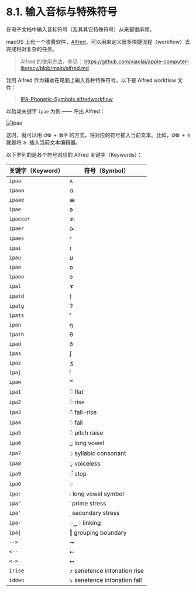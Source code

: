 # 8.1. 输入音标与特殊符号

在电子文档中输入音标符号（及其其它特殊符号）从来都很麻烦。

macOS 上有一个收费软件，[Alfred](https://www.alfredapp.com/)，可以用来定义很多快捷流程（workflow）去完成相对复杂的任务。

> Alfred 的使用方法，参见：
> https://github.com/xiaolai/apple-computer-literacy/blob/main/alfred.md

我用 Alfred 作为辅助在电脑上输入各种特殊符号。以下是 Alfred workflow 文件：

> [IPA-Phonetic-Symbols.alfredworkflow](https://1000h.org/alfred-workflows/IPA-Phonetic-Symbols.alfredworkflow)

以启动关键字 `ipae` 为例 —— 呼出 Alfred：

![ipae](/images/ipae.png)

这时，就可以用 `CMD + 数字` 的方式，将对应的符号插入当前文本。比如，`CMD + 4` 就是将 <span class="pho">ɝː</span> 插入当前文本编辑器。

以下罗列的是各个符号对应的 Alfred 关键字（Keywords）：

| 关键字（Keyword） | 符号（Symbol） |
| ----- | ----- |
| `ipaa`  |  <span class="pho">ʌ</span>  |
| `ipaaa`  |  <span class="pho">ɑ</span>  |
| `ipaae`  |  <span class="pho">æ</span>  |
| `ipae`  |  <span class="pho">ə</span>  |
| `ipaeeer`  |  <span class="pho">ɝː</span>  |
| `ipaer`  |  <span class="pho">ɚ</span>  |
| `ipaes`  |  <span class="pho">ᵊ</span>  |
| `ipai`  |  <span class="pho">ɪ</span>  |
| `ipau`  |  <span class="pho">ʊ</span>  |
| `ipao`  |  <span class="pho">ɒ</span>  |
| `ipaoo`  |  <span class="pho">ɔ</span>  |
| `ipal`  |  <span class="pho">ɤ</span>  |
| `ipatd`  |  <span class="pho">t̠</span>  |
| `ipatg`  |  <span class="pho">ʔ</span>  |
| `ipats`  |  <span class="pho">ᵗ</span>  |
| `ipan`  |  <span class="pho">ŋ</span>  |
| `ipath`  |  <span class="pho">θ</span>  |
| `ipad`  |  <span class="pho">ð</span>  |
| `ipas`  |  <span class="pho">ʃ</span>  |
| `ipaz`  |  <span class="pho">ʒ</span>  |
| `ipaj`  |  <span class="pho">ʲ</span>  |
| `ipaw`  |  <span class="pho">ʷ</span>  |
| `ipa1`  |  <span class="pho">◌̅</span> flat  |
| `ipa2`  |  <span class="pho">◌́</span> rise  |
| `ipa3`  |  <span class="pho">◌̌</span> fall-rise  |
| `ipa4`  |  <span class="pho">◌̀</span> fall  |
| `ipa5`  |  <span class="pho">◌̂</span> pitch raise  |
| `ipa6`  |  <span class="pho">◌̲</span> long vowel  |
| `ipa7`  |  <span class="pho">◌̩</span> syllabic consonant  |
| `ipa8`  |  <span class="pho">◌̥</span> voiceless  |
| `ipa9`  |  <span class="pho">◌̚</span> stop  |
| `ipa0`  |  <span class="pho">◌</span>  |
| `ipa:`  |  <span class="pho">ː</span> long vowel symbol  |
| `ipa"`  |  <span class="pho">ˈ</span> prime stress  |
| `ipa'`  |  <span class="pho">ˌ</span> secondary stress  |
| `ipa-`  |  <span class="pho">◌‿◌</span> linking  |
| `ipa\|` |  <span class="pho">‖</span> grouping boundary  |
| `-->`  |  <span class="pho">⭢</span>  |
| `<--`  |  <span class="pho">⭠</span>  |
| `<->`  |  <span class="pho">⭤</span>  |
| `irise`  |  <span class="pho">⤴</span> senetence intonation rise  |
| `idown`  |  <span class="pho">⤵</span> senetence intonation fall  |
